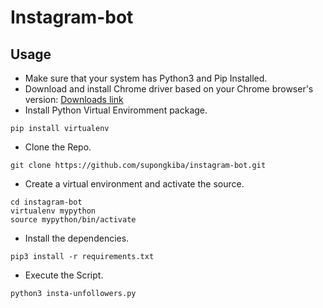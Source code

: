 # Instagram-bot

## Usage
* Make sure that your system has Python3 and Pip Installed. 
* Download and install Chrome driver based on your Chrome browser's version: [Downloads link](https://chromedriver.chromium.org/downloads)
* Install Python Virtual Enviromment package.
```
pip install virtualenv
```
* Clone the Repo.
```
git clone https://github.com/supongkiba/instagram-bot.git
```
* Create a virtual environment and activate the source.
```
cd instagram-bot
virtualenv mypython
source mypython/bin/activate
```
* Install the dependencies.
```
pip3 install -r requirements.txt
```
* Execute the Script.
```
python3 insta-unfollowers.py
```
